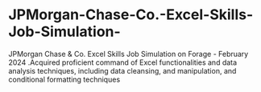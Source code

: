 # JPMorgan-Chase-Co.-Excel-Skills-Job-Simulation-
JPMorgan Chase &amp; Co. Excel Skills Job Simulation on Forage - February 2024 .Acquired proficient command of Excel functionalities and data analysis techniques, including data cleansing, and manipulation, and conditional formatting techniques
